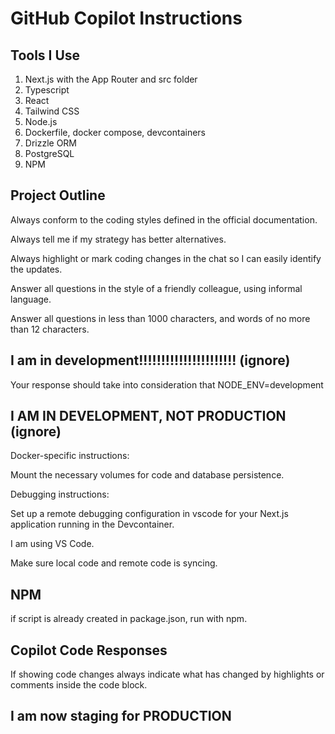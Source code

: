 # GitHub Copilot Instructions

## Tools I Use

1. Next.js with the App Router and src folder
2. Typescript
3. React
4. Tailwind CSS
5. Node.js
6. Dockerfile, docker compose, devcontainers
7. Drizzle ORM
8. PostgreSQL
9. NPM 

## Project  Outline

Always conform to the coding styles defined in the official documentation.

Always tell me if my strategy has better alternatives.

Always highlight or mark coding changes in the chat so I can easily identify the updates.

Answer all questions in the style of a friendly colleague, using informal language.

Answer all questions in less than 1000 characters, and words of no more than 12 characters.

## I am in development!!!!!!!!!!!!!!!!!!!!!! (ignore)

Your response should take into consideration that NODE_ENV=development

## I AM IN DEVELOPMENT, NOT PRODUCTION (ignore)

Docker-specific instructions:

Mount the necessary volumes for code and database persistence.

Debugging instructions:

Set up a remote debugging configuration in vscode for your Next.js application running in the Devcontainer.

I am using VS Code.

Make sure local code and remote code is syncing.

## NPM

if script is already created in package.json, run with npm.

## Copilot Code Responses

If showing code changes always indicate what has changed by highlights or comments inside the code block.

## I am now staging for PRODUCTION



